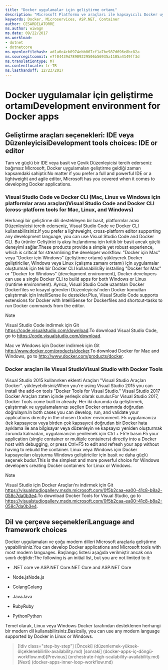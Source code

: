 ```yaml
---
title: "Docker uygulamalar için geliştirme ortamı"
description: "Microsoft Platformu ve araçları ile kapsayıcılı Docker uygulama yaşam döngüsü"
keywords: Docker, Microservices, ASP.NET, Container
author: CESARDELATORRE
ms.author: wiwagn
ms.date: 09/22/2017
ms.workload:
- dotnet
- dotnetcore
ms.openlocfilehash: ad1a6e4cb0974ebb067cf1a7be987d696e8bc82a
ms.sourcegitcommit: e7f04439d78909229506b56935a1105a4149ff3d
ms.translationtype: MT
ms.contentlocale: tr-TR
ms.lasthandoff: 12/23/2017
---
```

# <a name="development-environment-for-docker-apps"></a><span data-ttu-id="504b7-104">Docker uygulamalar için geliştirme ortamı</span><span class="sxs-lookup"><span data-stu-id="504b7-104">Development environment for Docker apps</span></span>

## <a name="development-tools-choices-ide-or-editor"></a><span data-ttu-id="504b7-105">Geliştirme araçları seçenekleri: IDE veya Düzenleyicisi</span><span class="sxs-lookup"><span data-stu-id="504b7-105">Development tools choices: IDE or editor</span></span>

<span data-ttu-id="504b7-106">Tam ve güçlü bir IDE veya basit ve Çevik Düzenleyicisi tercih ederseniz bağımsız Microsoft, Docker uygulamaları geliştirme geldiği zaman kapsamdaki sahiptir.</span><span class="sxs-lookup"><span data-stu-id="504b7-106">No matter if you prefer a full and powerful IDE or a lightweight and agile editor, Microsoft has you covered when it comes to developing Docker applications.</span></span>

### <a name="visual-studio-code-and-docker-cli-cross-platform-tools-for-mac-linux-and-windows"></a><span data-ttu-id="504b7-107">Visual Studio Code ve Docker CLI (Mac, Linux ve Windows için platformlar arası araçları)</span><span class="sxs-lookup"><span data-stu-id="504b7-107">Visual Studio Code and Docker CLI (cross-platform tools for Mac, Linux, and Windows)</span></span>

<span data-ttu-id="504b7-108">Herhangi bir geliştirme dili destekleyen bir basit, platformlar arası Düzenleyicisi tercih ederseniz, Visual Studio Code ve Docker CLI kullanabilirsiniz.</span><span class="sxs-lookup"><span data-stu-id="504b7-108">If you prefer a lightweight, cross-platform editor supporting any development language, you can use Visual Studio Code and Docker CLI.</span></span> <span data-ttu-id="504b7-109">Bu ürünler Geliştirici iş akışı hızlandırma için kritik bir basit ancak güçlü deneyimi sağlar.</span><span class="sxs-lookup"><span data-stu-id="504b7-109">These products provide a simple yet robust experience, which is critical for streamlining the developer workflow.</span></span> <span data-ttu-id="504b7-110">"Docker için Mac" veya "Docker için Windows" (geliştirme ortamı) yükleyerek Docker geliştiriciler, Windows veya Linux (çalışma zamanı ortamı) için uygulamalar oluşturmak için tek bir Docker CLI kullanabilir.</span><span class="sxs-lookup"><span data-stu-id="504b7-110">By installing "Docker for Mac" or "Docker for Windows" (development environment), Docker developers can use a single Docker CLI to build apps for both Windows or Linux (runtime environment).</span></span> <span data-ttu-id="504b7-111">Ayrıca, Visual Studio Code uzantıları Docker Dockerfiles ve kısayol görevleri Düzenleyicisi'nden Docker komutları çalıştırmak için IntelliSense ile destekler.</span><span class="sxs-lookup"><span data-stu-id="504b7-111">Plus, Visual Studio Code supports extensions for Docker with IntelliSense for Dockerfiles and shortcut-tasks to run Docker commands from the editor.</span></span>

> [!NOTE]
> <span data-ttu-id="504b7-112">Visual Studio Code indirmek için Git <https://code.visualstudio.com/download>.</span><span class="sxs-lookup"><span data-stu-id="504b7-112">To download Visual Studio Code, go to <https://code.visualstudio.com/download>.</span></span>

<span data-ttu-id="504b7-113">Mac ve Windows için Docker indirmek için Git <http://www.docker.com/products/docker>.</span><span class="sxs-lookup"><span data-stu-id="504b7-113">To download Docker for Mac and Windows, go to <http://www.docker.com/products/docker>.</span></span>

### <a name="visual-studio-with-docker-tools"></a><span data-ttu-id="504b7-114">Docker araçları ile Visual Studio</span><span class="sxs-lookup"><span data-stu-id="504b7-114">Visual Studio with Docker Tools</span></span>

<span data-ttu-id="504b7-115">Visual Studio 2015 kullanırken eklenti Araçları "Visual Studio Araçları Docker". yükleyebilirsiniz</span><span class="sxs-lookup"><span data-stu-id="504b7-115">When you're using Visual Studio 2015 you can install the add-on tools "Docker Tools for Visual Studio."</span></span> <span data-ttu-id="504b7-116">Visual Studio 2017 Docker Araçları zaten içinde yerleşik olarak sunulur.</span><span class="sxs-lookup"><span data-stu-id="504b7-116">For Visual Studio 2017, Docker Tools come built in already.</span></span> <span data-ttu-id="504b7-117">Her iki durumda da geliştirmek, çalıştırmak ve uygulamalarınızı seçilen Docker ortamında doğrudan doğrulayın.</span><span class="sxs-lookup"><span data-stu-id="504b7-117">In both cases you can develop, run, and validate your applications directly in the chosen Docker environment.</span></span> <span data-ttu-id="504b7-118">F5 uygulamanıza (tek kapsayıcısı veya birden çok kapsayıcı) doğrudan bir Docker hata ayıklama ile ana bilgisayar veya düzenleyin ve kapsayıcı yeniden oluşturmak zorunda kalmadan, uygulamanızın yenilemek için Ctrl + F5'e basın.</span><span class="sxs-lookup"><span data-stu-id="504b7-118">F5 your application (single container or multiple containers) directly into a Docker host with debugging, or press Ctrl+F5 to edit and refresh your app without having to rebuild the container.</span></span> <span data-ttu-id="504b7-119">Linux veya Windows için Docker kapsayıcıları oluşturma Windows geliştiriciler için basit ve daha güçlü seçenek budur.</span><span class="sxs-lookup"><span data-stu-id="504b7-119">This is the simplest and more powerful choice for Windows developers creating Docker containers for Linux or Windows.</span></span>

> [!NOTE]
> <span data-ttu-id="504b7-120">Visual Studio için Docker Araçları'nı indirmek için Git <https://visualstudiogallery.msdn.microsoft.com/0f5b2caa-ea00-41c8-b8a2-058c7da0b3e4>.</span><span class="sxs-lookup"><span data-stu-id="504b7-120">To download Docker Tools for Visual Studio, go to <https://visualstudiogallery.msdn.microsoft.com/0f5b2caa-ea00-41c8-b8a2-058c7da0b3e4>.</span></span>

## <a name="language-and-framework-choices"></a><span data-ttu-id="504b7-121">Dil ve çerçeve seçenekleri</span><span class="sxs-lookup"><span data-stu-id="504b7-121">Language and framework choices</span></span>

<span data-ttu-id="504b7-122">Docker uygulamaları ve çoğu modern dilleri Microsoft araçlarla geliştirme yapabilirsiniz.</span><span class="sxs-lookup"><span data-stu-id="504b7-122">You can develop Docker applications and Microsoft tools with most modern languages.</span></span> <span data-ttu-id="504b7-123">Başlangıç listesi aşağıda verilmiştir ancak ona sınırlı değildir:</span><span class="sxs-lookup"><span data-stu-id="504b7-123">The following is an initial list, but you are not limited to it:</span></span>

-   <span data-ttu-id="504b7-124">.NET core ve ASP.NET Core</span><span class="sxs-lookup"><span data-stu-id="504b7-124">.NET Core and ASP.NET Core</span></span>

-   <span data-ttu-id="504b7-125">Node.js</span><span class="sxs-lookup"><span data-stu-id="504b7-125">Node.js</span></span>

-   <span data-ttu-id="504b7-126">Golang</span><span class="sxs-lookup"><span data-stu-id="504b7-126">Golang</span></span>

-   <span data-ttu-id="504b7-127">Java</span><span class="sxs-lookup"><span data-stu-id="504b7-127">Java</span></span>

-   <span data-ttu-id="504b7-128">Ruby</span><span class="sxs-lookup"><span data-stu-id="504b7-128">Ruby</span></span>

-   <span data-ttu-id="504b7-129">Python</span><span class="sxs-lookup"><span data-stu-id="504b7-129">Python</span></span>

<span data-ttu-id="504b7-130">Temel olarak, Linux veya Windows Docker tarafından desteklenen herhangi bir modern dil kullanabilirsiniz.</span><span class="sxs-lookup"><span data-stu-id="504b7-130">Basically, you can use any modern language supported by Docker in Linux or Windows.</span></span>


>[!div class="step-by-step"]
<span data-ttu-id="504b7-131">[Önceki] (düzenlemek-yüksek-ölçeklenebilirlik-availability.md) [sonraki] (docker-apps-iç-döngü-workflow.md)</span><span class="sxs-lookup"><span data-stu-id="504b7-131">[Previous] (orchestrate-high-scalability-availability.md) [Next] (docker-apps-inner-loop-workflow.md)</span></span>

